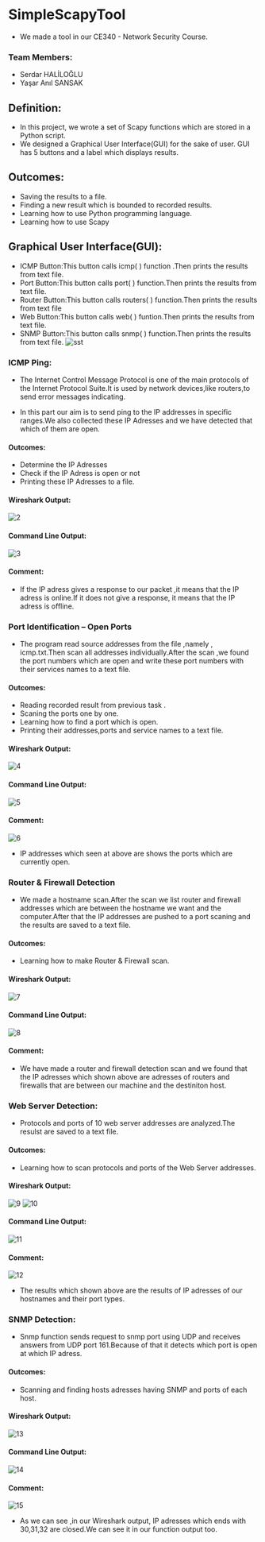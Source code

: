 # SimpleScapyTool

- We made a tool in our CE340 - Network Security Course.
### Team Members:
  - Serdar HALİLOĞLU
  - Yaşar Anıl SANSAK

## Definition:

- In this project, we wrote a set of Scapy functions which are stored in a Python script.
- We designed a Graphical User Interface(GUI) for the sake of user. GUI has 5 buttons and a label which displays results.

## Outcomes:

- Saving the results to a file.
- Finding a new result which is bounded to recorded results.
- Learning how to use Python programming language.
- Learning how to use Scapy

## Graphical User Interface(GUI):

- ICMP Button:This button calls icmp( ) function .Then prints the results from text file.
- Port Button:This button calls port( ) function.Then prints the results from text file.
- Router Button:This button calls routers( ) function.Then prints the results from text file
- Web Button:This button calls web( ) funtion.Then prints the results from text file.
- SNMP Button:This button calls snmp( ) function.Then prints the results from text file.
![sst](https://cloud.githubusercontent.com/assets/12773964/23141077/0fb58b54-f7c6-11e6-8ba8-41be966028a0.jpg)

### ICMP Ping:
- The Internet Control Message Protocol is one of the main protocols of the Internet Protocol Suite.It is used by network devices,like routers,to send error messages indicating.

- In this part our aim is to send ping to the IP addresses in specific ranges.We also collected these IP Adresses and we have detected that which of them are open.

#### Outcomes:
- Determine the IP Adresses
- Check if the IP Adress is open or not
- Printing these IP Adresses to a file.

#### Wireshark Output:
![2](https://cloud.githubusercontent.com/assets/12773964/23141120/41b92be2-f7c6-11e6-8bf9-f719d9bfe459.jpg)

#### Command Line Output:
![3](https://cloud.githubusercontent.com/assets/12773964/23141132/5513689c-f7c6-11e6-8c19-f0998e157399.jpg)

#### Comment:
- If the IP adress gives a response to our packet ,it means that the IP adress is online.If it does not give a response, it means that the IP adress is offline.

### Port Identification – Open Ports
- The program read source addresses from the file ,namely , icmp.txt.Then scan all addresses individually.After the scan ,we found the port numbers which are open and write these port numbers with their services names to a text file.

#### Outcomes:
- Reading recorded result from previous task .
- Scaning the ports one by one.
- Learning how to find a port which is open.
- Printing their addresses,ports and service names to a text file.

#### Wireshark Output:
![4](https://cloud.githubusercontent.com/assets/12773964/23141145/6a2c1b16-f7c6-11e6-8b40-065cffb6d7d0.jpg)

#### Command Line Output:
![5](https://cloud.githubusercontent.com/assets/12773964/23141147/6ad9b776-f7c6-11e6-9a02-ffd16bb8a0c7.jpg)

#### Comment:
![6](https://cloud.githubusercontent.com/assets/12773964/23141182/9fa864d4-f7c6-11e6-8c6c-90543b510865.jpg)

- IP addresses which seen at above are shows the ports which are currently open.

### Router & Firewall Detection
- We made a hostname scan.After the scan we list router and firewall addresses which are between the hostname we want and the computer.After that the IP addresses are pushed to a port scaning and the results are saved to a text file.

#### Outcomes:
- Learning how to make Router & Firewall scan.

#### Wireshark Output:
![7](https://cloud.githubusercontent.com/assets/12773964/23141318/45df9bf6-f7c7-11e6-9879-61528ffd4109.jpg)

#### Command Line Output:
![8](https://cloud.githubusercontent.com/assets/12773964/23141317/45ddff9e-f7c7-11e6-8acc-21c80fcceb56.jpg)

#### Comment:
- We have made a router and firewall detection scan and we found that the IP adresses which shown above are adresses of routers and firewalls that are between our machine and the destiniton host.

### Web Server Detection:
- Protocols and ports of 10 web server addresses are analyzed.The resulst are saved to a text file.

#### Outcomes:
- Learning how to scan protocols and ports of the Web Server addresses.

#### Wireshark Output:
![9](https://cloud.githubusercontent.com/assets/12773964/23141366/9318cc4e-f7c7-11e6-9018-9832138d0998.jpg)
![10](https://cloud.githubusercontent.com/assets/12773964/23141365/93140646-f7c7-11e6-909f-af8b58b3db22.jpg)

#### Command Line Output:
![11](https://cloud.githubusercontent.com/assets/12773964/23141368/931e0ccc-f7c7-11e6-9ad8-5281ebbbf401.jpg)

#### Comment:
![12](https://cloud.githubusercontent.com/assets/12773964/23141367/931b9d20-f7c7-11e6-866c-2404996e3b70.jpg)

- The results which shown above are the results of IP adresses of our hostnames and their port types.

### SNMP Detection:

- Snmp function sends request to snmp port using UDP and receives answers from UDP port 161.Because of that it detects which port is open at which IP adress.

#### Outcomes:
- Scanning and finding hosts adresses having SNMP and ports of each host.

#### Wireshark Output:
![13](https://cloud.githubusercontent.com/assets/12773964/23141523/464cccfc-f7c8-11e6-829c-84bb759f4b59.jpg)

#### Command Line Output:
![14](https://cloud.githubusercontent.com/assets/12773964/23141524/464e33da-f7c8-11e6-9b6c-d63d17ddf381.jpg)

#### Comment:
![15](https://cloud.githubusercontent.com/assets/12773964/23141525/464e3286-f7c8-11e6-8a73-0d3820df7c2c.jpg)
- As we can see ,in our Wireshark output, IP adresses which ends with 30,31,32 are closed.We can see it in our function output too.

